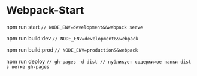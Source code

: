 # Webpack-Start

npm run start `// NODE_ENV=development&&webpack serve`

npm run build:dev `// NODE_ENV=development&&webpack`

npm run build:prod `// NODE_ENV=production&&webpack`

npm run deploy `// gh-pages -d dist // публикует содержимое папки dist в ветке gh-pages`
